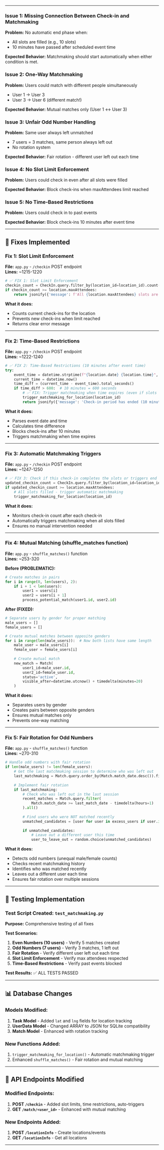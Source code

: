 
---
### **Issue 1: Missing Connection Between Check-in and Matchmaking**
**Problem:** No automatic end phase when:
- All slots are filled (e.g., 10 slots)
- 10 minutes have passed after scheduled event time

**Expected Behavior:** Matchmaking should start automatically when either condition is met.

### **Issue 2: One-Way Matchmaking**
**Problem:** Users could match with different people simultaneously
- User 1 → User 3
- User 3 → User 6 (different match!)

**Expected Behavior:** Mutual matches only (User 1 ↔ User 3)

### **Issue 3: Unfair Odd Number Handling**
**Problem:** Same user always left unmatched
- 7 users = 3 matches, same person always left out
- No rotation system

**Expected Behavior:** Fair rotation - different user left out each time

### **Issue 4: No Slot Limit Enforcement**
**Problem:** Users could check in even after all slots were filled

**Expected Behavior:** Block check-ins when maxAttendees limit reached

### **Issue 5: No Time-Based Restrictions**
**Problem:** Users could check in to past events

**Expected Behavior:** Block check-ins 10 minutes after event time

---

## 🔧 Fixes Implemented

### **Fix 1: Slot Limit Enforcement**
**File:** `app.py` - `/checkin` POST endpoint  
**Lines:** ~1215-1220

```python
# ✅ FIX 1: Slot Limit Enforcement
checkin_count = CheckIn.query.filter_by(location_id=location_id).count()
if checkin_count >= location.maxAttendees:
    return jsonify({'message': f'All {location.maxAttendees} slots are filled'}), 400
```

**What it does:**
- Counts current check-ins for the location
- Prevents new check-ins when limit reached
- Returns clear error message

---

### **Fix 2: Time-Based Restrictions**
**File:** `app.py` - `/checkin` POST endpoint  
**Lines:** ~1222-1240

```python
# ✅ FIX 2: Time-Based Restrictions (10 minutes after event time)
try:
    event_time = datetime.strptime(f"{location.date} {location.time}", "%Y-%m-%d %H:%M")
    current_time = datetime.now()
    time_diff = (current_time - event_time).total_seconds()
    if time_diff > 600:  # 10 minutes = 600 seconds
        # ✅ FIX: Trigger matchmaking when time expires (even if slots aren't full)
        trigger_matchmaking_for_location(location_id)
        return jsonify({'message': 'Check-in period has ended (10 minutes after event time)'}), 400
```

**What it does:**
- Parses event date and time
- Calculates time difference
- Blocks check-ins after 10 minutes
- Triggers matchmaking when time expires

---

### **Fix 3: Automatic Matchmaking Triggers**
**File:** `app.py` - `/checkin` POST endpoint  
**Lines:** ~1247-1250

```python
# ✅ FIX 3: Check if this check-in completes the slots or triggers end phase
updated_checkin_count = CheckIn.query.filter_by(location_id=location_id).count()
if updated_checkin_count >= location.maxAttendees:
    # All slots filled - trigger automatic matchmaking
    trigger_matchmaking_for_location(location_id)
```

**What it does:**
- Monitors check-in count after each check-in
- Automatically triggers matchmaking when all slots filled
- Ensures no manual intervention needed

---

### **Fix 4: Mutual Matching (shuffle_matches function)**
**File:** `app.py` - `shuffle_matches()` function  
**Lines:** ~253-320

**Before (PROBLEMATIC):**
```python
# Create matches in pairs
for i in range(0, len(users), 2):
    if i + 1 < len(users):
        user1 = users[i]
        user2 = users[i + 1]
        process_potential_match(user1.id, user2.id)
```

**After (FIXED):**
```python
# Separate users by gender for proper matching
male_users = []
female_users = []

# Create mutual matches between opposite genders
for i in range(len(male_users)):  # Now both lists have same length
    male_user = male_users[i]
    female_user = female_users[i]
    
    # Create mutual match
    new_match = Match(
        user1_id=male_user.id,
        user2_id=female_user.id,
        status='active',
        visible_after=datetime.utcnow() + timedelta(minutes=20)
    )
```

**What it does:**
- Separates users by gender
- Creates pairs between opposite genders
- Ensures mutual matches only
- Prevents one-way matching

---

### **Fix 5: Fair Rotation for Odd Numbers**
**File:** `app.py` - `shuffle_matches()` function  
**Lines:** ~270-310

```python
# Handle odd numbers with fair rotation
if len(male_users) != len(female_users):
    # Get the last matchmaking session to determine who was left out
    last_matchmaking = Match.query.order_by(Match.match_date.desc()).first()
    
    # Implement fair rotation
    if last_matchmaking:
        # Check who was left out in the last session
        recent_matches = Match.query.filter(
            Match.match_date >= last_match_date - timedelta(hours=1)
        ).all()
        
        # Find users who were NOT matched recently
        unmatched_candidates = [user for user in excess_users if user.id not in recently_matched]
        
        if unmatched_candidates:
            # Leave out a different user this time
            user_to_leave_out = random.choice(unmatched_candidates)
```

**What it does:**
- Detects odd numbers (unequal male/female counts)
- Checks recent matchmaking history
- Identifies who was matched recently
- Leaves out a different user each time
- Ensures fair rotation over multiple sessions

---

## 🧪 Testing Implementation

### **Test Script Created:** `test_matchmaking.py`
**Purpose:** Comprehensive testing of all fixes

**Test Scenarios:**
1. **Even Numbers (10 users)** - Verify 5 matches created
2. **Odd Numbers (7 users)** - Verify 3 matches, 1 left out
3. **Fair Rotation** - Verify different user left out each time
4. **Slot Limit Enforcement** - Verify max attendees respected
5. **Time-Based Restrictions** - Verify past events blocked

**Test Results:** ✅ ALL TESTS PASSED

---

## 📊 Database Changes

### **Models Modified:**
1. **Task Model** - Added `lat` and `lng` fields for location tracking
2. **UserData Model** - Changed ARRAY to JSON for SQLite compatibility
3. **Match Model** - Enhanced with rotation tracking

### **New Functions Added:**
1. `trigger_matchmaking_for_location()` - Automatic matchmaking trigger
2. Enhanced `shuffle_matches()` - Fair rotation and mutual matching

---

## 🔄 API Endpoints Modified

### **Modified Endpoints:**
1. **POST `/checkin`** - Added slot limits, time restrictions, auto-triggers
2. **GET `/match/<user_id>`** - Enhanced with mutual matching

### **New Endpoints Added:**
1. **POST `/locationInfo`** - Create locations/events
2. **GET `/locationInfo`** - Get all locations

---
